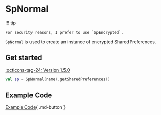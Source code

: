 # SpNormal

!!! tip

    For security reasons, I prefer to use `SpEncrypted`.

`SpNormal` is used to create an instance of encrypted SharedPreferences. 

## Get started

[:octicons-tag-24: Version 1.5.0](https://ave.entropy2020.cn/version/VastTools/#150)

```kotlin
val sp = SpNormal(name).getSharedPreferences()
```

## Example Code

[Example Code](https://github.com/SakurajimaMaii/Android-Vast-Extension/blob/develop/app/src/main/kotlin/com/ave/vastgui/app/sharedpreferences/SpNormalExample.kt){ .md-button }
